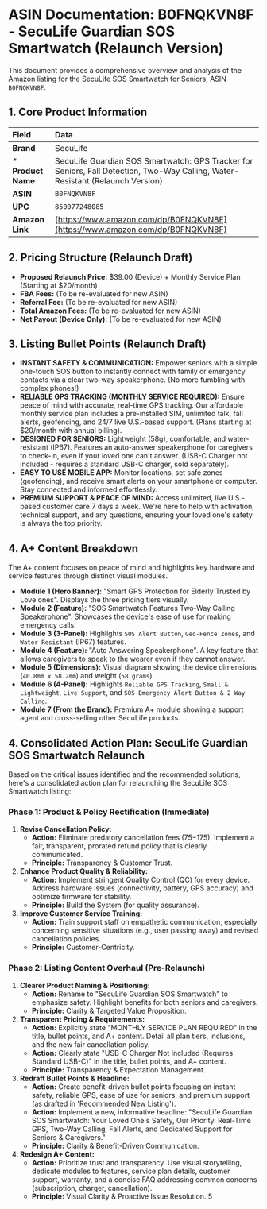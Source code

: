 # ASIN Documentation: B0FNQKVN8F - SecuLife Guardian SOS Smartwatch (Relaunch Version)

This document provides a comprehensive overview and analysis of the Amazon listing for the SecuLife SOS Smartwatch for Seniors, ASIN `B0FNQKVN8F`.

## 1. Core Product Information

| Field            | Data                                                                                             |
| :--------------- | :----------------------------------------------------------------------------------------------- |
| **Brand**        | SecuLife                                                                                         |
*   **Product Name** | SecuLife Guardian SOS Smartwatch: GPS Tracker for Seniors, Fall Detection, Two-Way Calling, Water-Resistant (Relaunch Version)
| **ASIN**         | `B0FNQKVN8F`
| **UPC** | `850077248085`                                                                                   |
| **Amazon Link**  | [https://www.amazon.com/dp/B0FNQKVN8F](https://www.amazon.com/dp/B0FNQKVN8F)                     |

## 2. Pricing Structure (Relaunch Draft)

*   **Proposed Relaunch Price:** $39.00 (Device) + Monthly Service Plan (Starting at $20/month)
*   **FBA Fees:** (To be re-evaluated for new ASIN)
*   **Referral Fee:** (To be re-evaluated for new ASIN)
*   **Total Amazon Fees:** (To be re-evaluated for new ASIN)
*   **Net Payout (Device Only):** (To be re-evaluated for new ASIN)

## 3. Listing Bullet Points (Relaunch Draft)

*   **INSTANT SAFETY & COMMUNICATION:** Empower seniors with a simple one-touch SOS button to instantly connect with family or emergency contacts via a clear two-way speakerphone. (No more fumbling with complex phones!)
*   **RELIABLE GPS TRACKING (MONTHLY SERVICE REQUIRED):** Ensure peace of mind with accurate, real-time GPS tracking. Our affordable monthly service plan includes a pre-installed SIM, unlimited talk, fall alerts, geofencing, and 24/7 live U.S.-based support. (Plans starting at $20/month with annual billing).
*   **DESIGNED FOR SENIORS:** Lightweight (58g), comfortable, and water-resistant (IP67). Features an auto-answer speakerphone for caregivers to check-in, even if your loved one can't answer. (USB-C Charger not included - requires a standard USB-C charger, sold separately).
*   **EASY TO USE MOBILE APP:** Monitor locations, set safe zones (geofencing), and receive smart alerts on your smartphone or computer. Stay connected and informed effortlessly.
*   **PREMIUM SUPPORT & PEACE OF MIND:** Access unlimited, live U.S.-based customer care 7 days a week. We're here to help with activation, technical support, and any questions, ensuring your loved one's safety is always the top priority.

## 4. A+ Content Breakdown

The A+ content focuses on peace of mind and highlights key hardware and service features through distinct visual modules.

*   **Module 1 (Hero Banner):** "Smart GPS Protection for Elderly Trusted by Love ones". Displays the three pricing tiers visually.
*   **Module 2 (Feature):** "SOS Smartwatch Features Two-Way Calling Speakerphone". Showcases the device's ease of use for making emergency calls.
*   **Module 3 (3-Panel):** Highlights `SOS Alert Button`, `Geo-Fence Zones`, and `Water Resistant` (IP67) features.
*   **Module 4 (Feature):** "Auto Answering Speakerphone". A key feature that allows caregivers to speak to the wearer even if they cannot answer.
*   **Module 5 (Dimensions):** Visual diagram showing the device dimensions (`40.8mm x 58.2mm`) and weight (`58 grams`).
*   **Module 6 (4-Panel):** Highlights `Reliable GPS Tracking`, `Small & Lightweight`, `Live Support`, and `SOS Emergency Alert Button & 2 Way Calling`.
*   **Module 7 (From the Brand):** Premium A+ module showing a support agent and cross-selling other SecuLife products.

## 4. Consolidated Action Plan: SecuLife Guardian SOS Smartwatch Relaunch

Based on the critical issues identified and the recommended solutions, here's a consolidated action plan for relaunching the SecuLife SOS Smartwatch listing:

### Phase 1: Product & Policy Rectification (Immediate)

1.  **Revise Cancellation Policy:**
    *   **Action:** Eliminate predatory cancellation fees ($75-$175). Implement a fair, transparent, prorated refund policy that is clearly communicated.
    *   **Principle:** Transparency & Customer Trust.
2.  **Enhance Product Quality & Reliability:**
    *   **Action:** Implement stringent Quality Control (QC) for every device. Address hardware issues (connectivity, battery, GPS accuracy) and optimize firmware for stability.
    *   **Principle:** Build the System (for quality assurance).
3.  **Improve Customer Service Training:**
    *   **Action:** Train support staff on empathetic communication, especially concerning sensitive situations (e.g., user passing away) and revised cancellation policies.
    *   **Principle:** Customer-Centricity.

### Phase 2: Listing Content Overhaul (Pre-Relaunch)

1.  **Clearer Product Naming & Positioning:**
    *   **Action:** Rename to "SecuLife Guardian SOS Smartwatch" to emphasize safety. Highlight benefits for both seniors and caregivers.
    *   **Principle:** Clarity & Targeted Value Proposition.
2.  **Transparent Pricing & Requirements:**
    *   **Action:** Explicitly state "MONTHLY SERVICE PLAN REQUIRED" in the title, bullet points, and A+ content. Detail all plan tiers, inclusions, and the new fair cancellation policy.
    *   **Action:** Clearly state "USB-C Charger Not Included (Requires Standard USB-C)" in the title, bullet points, and A+ content.
    *   **Principle:** Transparency & Expectation Management.
3.  **Redraft Bullet Points & Headline:**
    *   **Action:** Create benefit-driven bullet points focusing on instant safety, reliable GPS, ease of use for seniors, and premium support (as drafted in 'Recommended New Listing').
    *   **Action:** Implement a new, informative headline: "SecuLife Guardian SOS Smartwatch: Your Loved One's Safety, Our Priority. Real-Time GPS, Two-Way Calling, Fall Alerts, and Dedicated Support for Seniors & Caregivers."
    *   **Principle:** Clarity & Benefit-Driven Communication.
4.  **Redesign A+ Content:**
    *   **Action:** Prioritize trust and transparency. Use visual storytelling, dedicate modules to features, service plan details, customer support, warranty, and a concise FAQ addressing common concerns (subscription, charger, cancellation).
    *   **Principle:** Visual Clarity & Proactive Issue Resolution.
5
